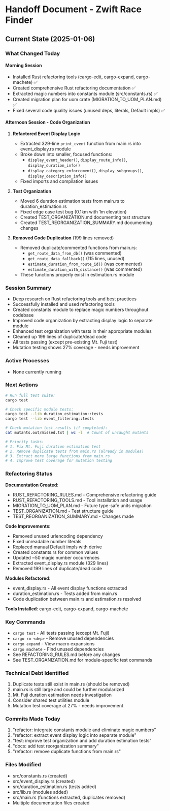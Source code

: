 # Handoff Document - Zwift Race Finder

## Current State (2025-01-06)

### What Changed Today

#### Morning Session
- Installed Rust refactoring tools (cargo-edit, cargo-expand, cargo-machete) ✅
- Created comprehensive Rust refactoring documentation ✅
- Extracted magic numbers into constants module (src/constants.rs) ✅
- Created migration plan for uom crate (MIGRATION_TO_UOM_PLAN.md) ✅
- Fixed several code quality issues (unused deps, literals, Default impls) ✅

#### Afternoon Session - Code Organization
1. **Refactored Event Display Logic**
   - Extracted 329-line `print_event` function from main.rs into event_display.rs module
   - Broke down into smaller, focused functions:
     - `display_event_header()`, `display_route_info()`, `display_duration_info()`
     - `display_category_enforcement()`, `display_subgroups()`, `display_description_info()`
   - Fixed imports and compilation issues

2. **Test Organization**
   - Moved 6 duration estimation tests from main.rs to duration_estimation.rs
   - Fixed edge case test bug (0.1km with 1m elevation)
   - Created TEST_ORGANIZATION.md documenting test structure
   - Created TEST_REORGANIZATION_SUMMARY.md documenting changes

3. **Removed Code Duplication** (199 lines removed)
   - Removed duplicate/commented functions from main.rs:
     - `get_route_data_from_db()` (was commented)
     - `get_route_data_fallback()` (115 lines, unused)
     - `estimate_duration_from_route_id()` (was commented)
     - `estimate_duration_with_distance()` (was commented)
   - These functions properly exist in estimation.rs module

### Session Summary
- Deep research on Rust refactoring tools and best practices
- Successfully installed and used refactoring tools
- Created constants module to replace magic numbers throughout codebase
- Improved code organization by extracting display logic to separate module
- Enhanced test organization with tests in their appropriate modules
- Cleaned up 199 lines of duplicate/dead code
- All tests passing (except pre-existing Mt. Fuji test)
- Mutation testing shows 27% coverage - needs improvement

### Active Processes
- None currently running

### Next Actions
```bash
# Run full test suite:
cargo test

# Check specific module tests:
cargo test --lib duration_estimation::tests
cargo test --lib event_filtering::tests

# Check mutation test results (if completed):
cat mutants.out/missed.txt | wc -l  # Count of uncaught mutants

# Priority tasks:
# 1. Fix Mt. Fuji duration estimation test
# 2. Remove duplicate tests from main.rs (already in modules)
# 3. Extract more large functions from main.rs
# 4. Improve test coverage for mutation testing
```

### Refactoring Status
**Documentation Created**: 
- RUST_REFACTORING_RULES.md - Comprehensive refactoring guide
- RUST_REFACTORING_TOOLS.md - Tool installation and usage
- MIGRATION_TO_UOM_PLAN.md - Future type-safe units migration
- TEST_ORGANIZATION.md - Test structure guide
- TEST_REORGANIZATION_SUMMARY.md - Changes made

**Code Improvements**:
- Removed unused urlencoding dependency
- Fixed unreadable number literals
- Replaced manual Default impls with derive
- Created constants.rs for common values
- Updated ~50 magic number occurrences
- Extracted event_display.rs module (329 lines)
- Removed 199 lines of duplicate/dead code

**Modules Refactored**:
- event_display.rs - All event display functions extracted
- duration_estimation.rs - Tests added from main.rs
- Code duplication between main.rs and estimation.rs resolved

**Tools Installed**: cargo-edit, cargo-expand, cargo-machete

### Key Commands
- `cargo test` - All tests passing (except Mt. Fuji)
- `cargo rm <dep>` - Remove unused dependencies
- `cargo expand` - View macro expansions
- `cargo machete` - Find unused dependencies
- See REFACTORING_RULES.md before any changes
- See TEST_ORGANIZATION.md for module-specific test commands

### Technical Debt Identified
1. Duplicate tests still exist in main.rs (should be removed)
2. main.rs is still large and could be further modularized
3. Mt. Fuji duration estimation needs investigation
4. Consider shared test utilities module
5. Mutation test coverage at 27% - needs improvement

### Commits Made Today
1. "refactor: integrate constants module and eliminate magic numbers"
2. "refactor: extract event display logic into separate module"
3. "test: improve test organization and add duration estimation tests"
4. "docs: add test reorganization summary"
5. "refactor: remove duplicate functions from main.rs"

### Files Modified
- src/constants.rs (created)
- src/event_display.rs (created)
- src/duration_estimation.rs (tests added)
- src/lib.rs (modules added)
- src/main.rs (functions extracted, duplicates removed)
- Multiple documentation files created